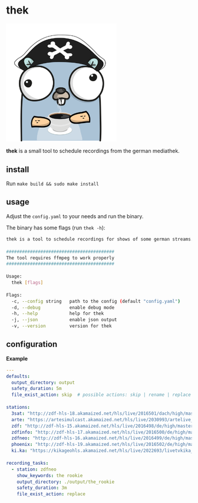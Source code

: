 # thek

<img src="./img/thek.png" width="300">

**thek** is a small tool to schedule recordings from the german mediathek.

## install

Run `make build && sudo make install`

## usage

Adjust the `config.yaml` to your needs and run the binary.

The binary has some flags (run `thek -h`):

```bash
thek is a tool to schedule recordings for shows of some german streams.

#########################################
The tool requires ffmpeg to work properly
#########################################

Usage:
  thek [flags]

Flags:
  -c, --config string   path to the config (default "config.yaml")
  -d, --debug           enable debug mode
  -h, --help            help for thek
  -j, --json            enable json output
  -v, --version         version for thek
```

## configuration

**Example**

```yaml
---
defaults:
  output_directory: output
  safety_duration: 5m
  file_exist_action: skip  # possible actions: skip | rename | replace

stations:
  3sat: "http://zdf-hls-18.akamaized.net/hls/live/2016501/dach/high/master.m3u8"
  arte: "https://artesimulcast.akamaized.net/hls/live/2030993/artelive_de/index.m3u8"
  zdf: "http://zdf-hls-15.akamaized.net/hls/live/2016498/de/high/master.m3u8"
  zdfinfo: "http://zdf-hls-17.akamaized.net/hls/live/2016500/de/high/master.m3u8"
  zdfneo: "http://zdf-hls-16.akamaized.net/hls/live/2016499/de/high/master.m3u8"
  phoenix: "http://zdf-hls-19.akamaized.net/hls/live/2016502/de/high/master.m3u8"
  ki.ka: "https://kikageohls.akamaized.net/hls/live/2022693/livetvkika_de/master.m3u8"

recording_tasks:
  - station: zdfneo
    show_keywords: the rookie
    output_directory: ./output/the_rookie
    safety_duration: 3m
    file_exist_action: replace
```
